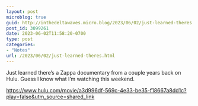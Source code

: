 ```yaml
---
layout: post
microblog: true
guid: http://inthedeltawaves.micro.blog/2023/06/02/just-learned-theres.html
post_id: 3099261
date: 2023-06-02T11:58:20-0700
type: post
categories:
- "Notes"
url: /2023/06/02/just-learned-theres.html
---
```

<p>Just learned there’s a Zappa documentary from a couple years back on Hulu. Guess I know what I’m watching this weekend. </p><p><a href="https://www.hulu.com/movie/a3d996df-569c-4e33-be35-f18667a8dd1c?play=false&amp;utm_source=shared_link" target="_blank" rel="nofollow noopener noreferrer"><span class="invisible">https://www.</span><span class="ellipsis">hulu.com/movie/a3d996df-569c-4</span><span class="invisible">e33-be35-f18667a8dd1c?play=false&amp;utm_source=shared_link</span></a></p>
